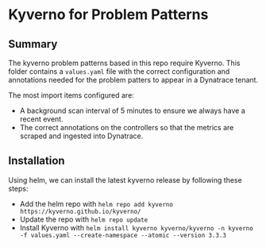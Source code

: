 # Kyverno for Problem Patterns

####

## Summary
The kyverno problem patterns based in this repo require Kyverno. This folder contains a `values.yaml` file with the correct configuration and annotations needed for the problem patters to appear in a Dynatrace tenant.

The most import items configured are:
* A background scan interval of 5 minutes to ensure we always have a recent event.
* The correct annotations on the controllers so that the metrics are scraped and ingested into Dynatrace.

## Installation
Using helm, we can install the latest kyverno release by following these steps:
* Add the helm repo with `helm repo add kyverno https://kyverno.github.io/kyverno/`
* Update the repo with `helm repo update`
* Install Kyverno with `helm install kyverno kyverno/kyverno -n kyverno -f values.yaml --create-namespace --atomic --version 3.3.3`
